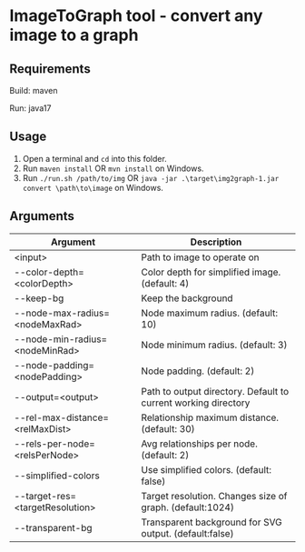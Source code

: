 # ImageToGraph tool - convert any image to a graph

## Requirements

Build: maven

Run: java17

## Usage

1. Open a terminal and `cd` into this folder.
2. Run `maven install` OR `mvn install` on Windows.
3. Run `./run.sh /path/to/img` OR `java -jar .\target\img2graph-1.jar convert \path\to\image` on Windows.

## Arguments

|Argument|Description|
|---|---|
|\<input>|Path to image to operate on|
|--color-depth=\<colorDepth>|Color depth for simplified image. (default: 4)|
|--keep-bg|Keep the background|
|--node-max-radius=\<nodeMaxRad>|Node maximum radius. (default: 10)|
|--node-min-radius=\<nodeMinRad>|Node minimum radius. (default: 3)|
|--node-padding=\<nodePadding>|Node padding. (default: 2)|
|--output=\<output>|Path to output directory. Default to current working directory|
|--rel-max-distance=\<relMaxDist>|Relationship maximum distance. (default: 30)|
|--rels-per-node=\<relsPerNode>|Avg relationships per node. (default: 2)|
|--simplified-colors|Use simplified colors. (default: false)|
|--target-res=\<targetResolution>|Target resolution. Changes size of graph. (default:1024)|
|--transparent-bg|Transparent background for SVG output. (default:false)|
